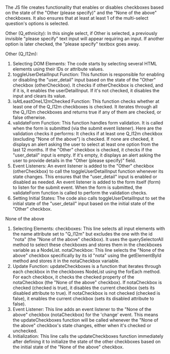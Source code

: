 The JS file creates functionality that enables or disables checkboxes based on the state of the "Other (please specify)" and the "None of the above" checkboxes. It also ensures that at least at least 1 of the multi-select question's options is selected.

Other (Q_ethnicity):
In this single select, if Other is selected, a previously invisible "please specify" text input will appear requiring an input. If another option is later checked, the "please specify" textbox goes away.

Other (Q_l12m):

1. Selecting DOM Elements: The code starts by selecting several HTML elements using their IDs or attribute values. 
2. toggleUserDetailInput Function: This function is responsible for enabling or disabling the "user_detail" input based on the state of the "Other" checkbox (otherCheckbox). It checks if otherCheckbox is checked, and if it is, it enables the userDetailInput. If it's not checked, it disables the input and clears its value.
3. isAtLeastOneL12mChecked Function: This function checks whether at least one of the Q_l12m checkboxes is checked. It iterates through all the Q_l12m checkboxes and returns true if any of them are checked, or false otherwise.
4. validateForm Function: This function handles form validation. It is called when the form is submitted (via the submit event listener). Here are the validation checks it performs:
   It checks if at least one Q_l12m checkbox (excluding "None of the above") is checked. If none are checked, it displays an alert asking the user to select at least one option from the last 12 months.
   If the "Other" checkbox is checked, it checks if the "user_detail" input is empty. If it's empty, it displays an alert asking the user to provide details in the "Other (please specify)" field.
5. Event Listeners:
   An event listener is added to the "Other" checkbox (otherCheckbox) to call the toggleUserDetailInput function whenever its state changes. This ensures that the "user_detail" input is enabled or disabled as needed.
   An event listener is added to the form itself (form) to listen for the submit event. When the form is submitted, the validateForm function is called to perform the validation checks.
6. Setting Initial States: The code also calls toggleUserDetailInput to set the initial state of the "user_detail" input based on the initial state of the "Other" checkbox.

None of the above
1. Selecting Elements:
checkboxes: This line selects all input elements with the name attribute set to "Q_l12m" but excludes the one with the id "nota" (the "None of the above" checkbox). It uses the querySelectorAll method to select these checkboxes and stores them in the checkboxes variable as a NodeList.
notaCheckbox: This line selects the "None of the above" checkbox specifically by its id "nota" using the getElementById method and stores it in the notaCheckbox variable.
2. Update Function:
updateCheckboxes is a function that iterates through each checkbox in the checkboxes NodeList using the forEach method.
For each checkbox, it checks the checked property of the notaCheckbox (the "None of the above" checkbox).
If notaCheckbox is checked (checked is true), it disables the current checkbox (sets its disabled attribute to true).
If notaCheckbox is not checked (checked is false), it enables the current checkbox (sets its disabled attribute to false).
3. Event Listener:
This line adds an event listener to the "None of the above" checkbox (notaCheckbox) for the 'change' event. This means the updateCheckboxes function will be called whenever the "None of the above" checkbox's state changes, either when it's checked or unchecked.
4. Initialization:
This line calls the updateCheckboxes function immediately after defining it to initialize the state of the other checkboxes based on the initial state of the "None of the above" checkbox.
